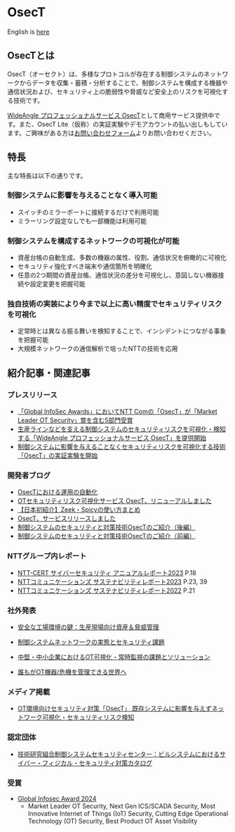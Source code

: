 # OsecT

English is [here](README_en.md)

## OsecTとは

OsecT（オーセクト）は、多様なプロトコルが存在する制御システムのネットワークからデータを収集・蓄積・分析することで、制御システムを構成する機器や通信状況および、セキュリティ上の脆弱性や脅威など安全上のリスクを可視化する技術です。

[WideAngle プロフェッショナルサービス OsecT](https://www.ntt.com/business/services/security/security-management/wideangle/osect.html)として商用サービス提供中です。また、OsecT Lite（仮称）の実証実験やデモアカウントの払い出しもしています。ご興味がある方は[お問い合わせフォーム](https://forms.office.com/Pages/ResponsePage.aspx?id=Mu8pprpnpkeOs-xDk1ZE_HBjysLLmoBGpgsCm1I6J75UNEYyOFBZSjJaUDJISkFRMUpaMlhJN1M0Ty4u)よりお問い合わせください。

## 特長

主な特長は以下の通りです。

### 制御システムに影響を与えることなく導入可能

- スイッチのミラーポートに接続するだけで利用可能
- ミラーリング設定なしでも一部機能は利用可能

### 制御システムを構成するネットワークの可視化が可能

- 資産台帳の自動生成、多数の機器の属性、役割、通信状況を俯瞰的に可視化​
- セキュリティ強化すべき端末や通信箇所を明確化​
- 任意の2つ期間の資産台帳、通信状況の差分を可視化し、意図しない機器接続や設定変更を把握可能​

### 独自技術の実装により今まで以上に高い精度でセキュリティリスクを可視化​

- 定常時とは異なる振る舞いを検知することで、インシデントにつながる事象を把握可能
- 大規模ネットワークの通信解析で培ったNTTの技術を応用

## 紹介記事・関連記事

### プレスリリース
- [「Global InfoSec Awards」においてNTT Comの「OsecT」が「Market Leader OT Security」賞を含む5部門受賞](https://www.ntt.com/about-us/press-releases/news/article/2024/0508.html)
- [生産ラインなどを支える制御システムのセキュリティリスクを可視化・検知する「WideAngle プロフェッショナルサービス OsecT」を提供開始](https://www.ntt.com/about-us/press-releases/news/article/2022/0425.html)
- [制御システムに影響を与えることなくセキュリティリスクを可視化する技術「OsecT」の実証実験を開始](https://ntt.com/about-us/press-releases/news/article/2021/0524.html)

### 開発者ブログ
- [OsecTにおける運用の自動化](https://engineers.ntt.com/entry/2023/12/23/090934)
- [OTセキュリティリスク可視化サービス OsecT、リニューアルしました](https://engineers.ntt.com/entry/2023/08/31/100633)
- [【日本初紹介】Zeek・Spicyの使い方まとめ](https://engineers.ntt.com/entry/2023/06/23/095042)
- [OsecT、サービスリリースしました](https://engineers.ntt.com/entry/2022/05/10/110748)
- [制御システムのセキュリティと対策技術OsecTのご紹介（後編）](https://engineers.ntt.com/entry/2021/08/02/113151)
- [制御システムのセキュリティと対策技術OsecTのご紹介（前編）](https://engineers.ntt.com/entry/2021/07/27/112539)

### NTTグループ内レポート
- [NTT-CERT サイバーセキュリティ アニュアルレポート2023](https://www.rd.ntt/sil/overview/NTTannual2023_j_web.pdf) P.18
- [NTTコミュニケーションズ サステナビリティレポート2023](https://www.ntt.com/content/dam/nttcom/hq/jp/about-us/csr/report/pdf/nttcom_sr2023_web.pdf) P.23, 39
- [NTTコミュニケーションズ サステナビリティレポート2022](https://www.ntt.com/content/dam/nttcom/hq/jp/about-us/csr/report/pdf/nttcom_sr2022_web.pdf) P.21

### 社外発表
- [安全な工場環境の鍵：生産現場向け資産＆脅威管理](https://speakerdeck.com/nttcom/the-key-to-a-safe-factory-environment-asset-and-threat-management-for-production-sites)
- [制御システムネットワークの実態とセキュリティ課題](https://speakerdeck.com/nttcom/revelation-and-security-issues-of-control-system-networks)
- [中堅・中小企業におけるOT可視化・常時監視の課題とソリューション](https://speakerdeck.com/nttcom/challenges-and-solutions-for-ot-visualization-and-constant-monitoring-in-small-and-medium-sized-enterprises)

- [誰もがOT機器/危機を管理できる世界へ](https://speakerdeck.com/nttcom/empowering-ot-security-enabling-universal-control-device-management-and-countering-cyber-attacks)

### メディア掲載
- [OT環境向けセキュリティ対策「OsecT」 既存システムに影響を与えずネットワーク可視化・セキュリティリスク検知](https://www.newww-media.co.jp/backnumber/202401/202401p26.pdf)

### 認定団体
- [技術研究組合制御システムセキュリティセンター：ビルシステムにおけるサイバー・フィジカル・セキュリティ対策カタログ](https://www.css-center.or.jp/ja/info/documents/press/press_202309.pdf)

### 受賞
- [Global Infosec Award 2024](https://cyberdefenseawards.com/global-infosec-awards-for-2024-winners-by-company/)
    - Market Leader OT Security, Next Gen ICS/SCADA Security, Most Innovative Internet of Things (IoT) Security, Cutting Edge Operational Technology (OT) Security, Best Product OT Asset Visibility
